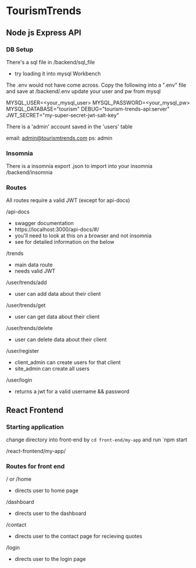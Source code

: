 # TourismTrends

## Node js Express API

### DB Setup

There's a sql file in /backend/sql_file

- try loading it into mysql Workbench

The .env would not have come across.
Copy the following into a ".env" file and save at /backend/.env
update your user and pw from mysql

MYSQL_USER=<your_mysql_user>
MYSQL_PASSWORD=<your_mysql_pw>
MYSQL_DATABASE="tourism"
DEBUG="tourism-trends-api:server"
JWT_SECRET="my-super-secret-jwt-salt-key"

There is a 'admin' account saved in the 'users' table

email: admin@tourismtrends.com
ps: admin

### Insomnia

There is a insomnia export .json to import into your insomnia
/backend/insomnia

### Routes

All routes require a valid JWT (except for api-docs)

/api-docs

- swagger documentation
- https://localhost:3000/api-docs/#/
- you'll need to look at this on a browser and not insomnia
- see for detailed information on the below

/trends

- main data route
- needs valid JWT

/user/trends/add

- user can add data about their client

/user/trends/get

- user can get data about their client

/user/trends/delete

- user can delete data about their client

/user/register

- client_admin can create users for that client
- site_admin can create all users

/user/login

- returns a jwt for a valid username && password

## React Frontend

### Starting application
change directory into front-end by `cd front-end/my-app` and run `npm start

/react-frontend/my-app/

### Routes for front end

/ or /home
- directs user to home page

/dashboard
- directs user to the dashboard

/contact
- directs user to the contact page for recieving quotes

/login
- directs user to the login page
